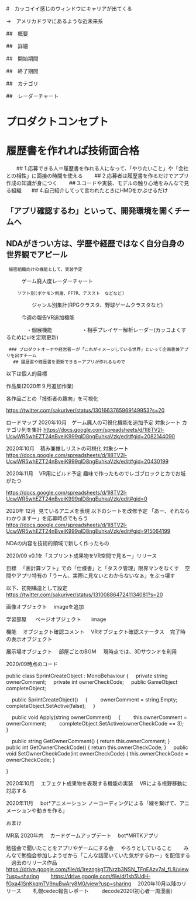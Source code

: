 
#　カッコイイ感じのウィンドウにキャリアが出てくる

→　アメリカドラマにあるような近未来系


##　概要

##　詳細

##　開始期間

##　終了期間

##　カテゴリ

##　レーダーチャート

# プロダクトコンセプト
  # 履歴書を作れれば技術面合格
　　## 1.応募できる人＝履歴書を作れる人になって、「やりたいこと」や「会社との相性」に面接の時間を使える
　　## 2.応募者は履歴書を作るだけでアプリ作成の知識が身につく
　　## 3.コードや実装、モデルの触り心地をみんなで見る組織
      ## 4.自己紹介してって言われたときにHMDをかぶせるだけ
   ## 「アプリ確認するわ」といって、開発環境を開くチームへ   
   ## NDAがきつい方は、学歴や経歴ではなく自分自身の世界観でアピール

     秘密組織向けの機能として、実装予定
　　　ゲーム廃人度レーダーチャート
   
     　　ソフト別(ポケモン剣盾、FF7R、デススト　などなど)

　　　　　ジャンル別集計(RPGクラスタ、野球ゲームクラスタなど)

　　　今週の報告VR追加機能

　　　　・個展機能
　　 　
    　　・相手プレイヤー解析レーダー(カッコよくするためにuiを定期更新)

     ### プロダクトオーナや経営者ーが「これがイメージしている世界」といって企画書兼アプリを出すチーム
     　## 履歴書や経歴書を更新できる＝アプリが作れるなので


以下は個人的目標

作品集(2020年９月追加作業)

各作品ごとの「技術者の趣向」を可視化

https://twitter.com/sakuriver/status/1301663765969149953?s=20

ロードマップ
2020年10月　ゲーム廃人の可視化機能を追加予定
対象シート
カテゴリ列を集計
https://docs.google.com/spreadsheets/d/1I8TV2l-UcwWR5whEZT24nBveiK999qlD8ngEuhkaVzk/edit#gid=2082144090

2020年10月    積み兼推しリストの可視化
対象シート
https://docs.google.com/spreadsheets/d/1I8TV2l-UcwWR5whEZT24nBveiK999qlD8ngEuhkaVzk/edit#gid=20430199

2020年11月    VR用にビルド予定
趣味で作ったものでレゴブロックとカでお城がたつ

https://docs.google.com/spreadsheets/d/1I8TV2l-UcwWR5whEZT24nBveiK999qlD8ngEuhkaVzk/edit#gid=0

2020年 12月  見ているアニメを表現
以下のシートを改修予定
「あー、それならわかりますー」を応募時点でもらう
https://docs.google.com/spreadsheets/d/1I8TV2l-UcwWR5whEZT24nBveiK999qlD8ngEuhkaVzk/edit#gid=915064199

NDAの内容を技術的領域で新しく作ったもの


2020/09 v0.1を「スプリント成果物をVR空間で見るー」リリース


目標
　「表計算ソフト」での「仕様書」と「タスク管理」限界マンをなくす
   空間やアプリ特有の「うーん、実際に見ないとわからないなぁ」をぶっ壊す


以下、初期構造として設定
https://twitter.com/sakuriver/status/1310088647241134081?s=20





画像オブジェクト
　imageを追加


学習部屋
     ページオブジェクト
      image

機能
　オブジェクト確認コメント
　VRオブジェクト確認ステータス
   完了時の表示オブジェクト


展示場オブジェクト
　部屋ごとのBGM
    現時点では、3Dサウンドを利用

2020/09時点のコード



public class SprintCreateObject : MonoBehaviour
{
    private string ownerComment;
    private int ownerCheckCode;
    public GameObject completeObject;


    public SprintCreateObject()
    {
        ownerComment = string.Empty;
        completeObject.SetActive(false);
    }


    public void Apply(string ownerComment)
    {
        this.ownerComment = ownerComment;
        completeObject.SetActive(ownerCheckCode == 3);
    }

    public string GetOwnerComment() { return this.ownerComment; }
    public int GetOwnerCheckCode() { return this.ownerCheckCode; }
    public void SetOwnerCheckCode(int ownerCheckCode) { this.ownerCheckCode = ownerCheckCode; }

}

2020年10月
　エフェクト成果物を表現する機能の実装
　VRによる視野移動に対応する

2020年11月
    bot*アニメーション
      ノーコーディングによる「線を繋げて、アニメーションや動きを作る」

おまけ

MR系
2020年内
　カードゲームアップデート
　bot*MRTKアプリ　
   

勉強会で聞いたことをアプリやゲームにする会
    やろうとしていること
　　みんなで勉強会参加しようぜから「こんな話聞いていた気がするわー」を配信する
　過去のリリース作品
　　https://drive.google.com/file/d/1rezngkgT7Nrzb3NSN_TFnEAzv7aI_fL8/view?usp=sharing
　　https://drive.google.com/file/d/1sb5UdH-fGxa41SnKkqmTV9nuBwAry8M0/view?usp=sharing
　2020年10月以降のリリース
　　札幌cedec報告レポート
        decode2020(初心者一周漫画）　
